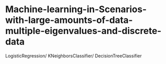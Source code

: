# Machine-learning-in-Scenarios-with-large-amounts-of-data-multiple-eigenvalues-and-discrete-data
LogisticRegression/ KNeighborsClassifier/ DecisionTreeClassifier
